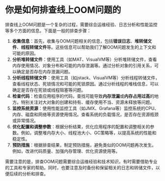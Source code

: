 # 你是如何排查线上OOM问题的

排查线上OOM问题是一个复杂的过程，需要综合运维经验、日志分析和性能监控等多个方面的信息。下面是一般的排查步骤：

1. **收集信息**：首先，收集与OOM问题相关的信息，包括**错误日志**、**堆转储文件**、**线程转储文件**等。这些信息可以帮助我们了解OOM问题发生的上下文和可能的原因。
2. **分析堆转储文件**：使用工具（如MAT、VisualVM等）分析堆转储文件，查看内存使用情况、对象分布和可能的内存泄漏等。通过分析对象的引用关系，可以确定是否存在内存泄漏问题。
3. **分析线程转储文件**：使用工具（如jstack、VisualVM等）分析线程转储文件，查看线程状态、死锁情况和可能的死锁原因。通过分析线程的堆栈信息，可以确定是否存在死锁或线程阻塞等问题。
4. **检查代码**：检查应用程序的代码，查找可能导致**内存泄漏**或**内存占用过高**的地方。特别关注对大对象的创建和持有、缓存使用不当、资源未释放等问题。
5. **监控系统资源**：使用性能监控工具（如JMX、Grafana等）监控系统的CPU、内存、磁盘和网络等资源使用情况。查看系统的负载情况，是否存在资源瓶颈或异常情况。
6. **优化配置和调整参数**：根据分析结果，优化应用程序的配置和调整相关的参数。例如，调整堆内存大小、线程池大小、GC策略等，以提高系统的性能和稳定性。
7. **预防措施**：根据排查结果，制定预防措施，避免类似的OOM问题再次发生。例如，改进代码质量、加强内存管理、优化资源使用等。

需要注意的是，排查OOM问题需要综合运维经验和技术知识，有时需要借助专业的工具和专家的帮助。同时，也要注意及时备份和保留相关的日志和转储文件，以便后续的分析和排查。
